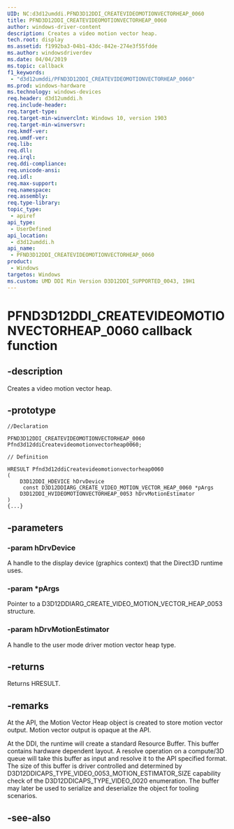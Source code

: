 ```yaml
---
UID: NC:d3d12umddi.PFND3D12DDI_CREATEVIDEOMOTIONVECTORHEAP_0060
title: PFND3D12DDI_CREATEVIDEOMOTIONVECTORHEAP_0060
author: windows-driver-content
description: Creates a video motion vector heap.
tech.root: display
ms.assetid: f1992ba3-04b1-43dc-842e-274e3f55fdde
ms.author: windowsdriverdev
ms.date: 04/04/2019
ms.topic: callback
f1_keywords:
 - "d3d12umddi/PFND3D12DDI_CREATEVIDEOMOTIONVECTORHEAP_0060"
ms.prod: windows-hardware
ms.technology: windows-devices
req.header: d3d12umddi.h
req.include-header:
req.target-type:
req.target-min-winverclnt: Windows 10, version 1903
req.target-min-winversvr:
req.kmdf-ver:
req.umdf-ver:
req.lib:
req.dll:
req.irql: 
req.ddi-compliance:
req.unicode-ansi:
req.idl:
req.max-support:
req.namespace:
req.assembly:
req.type-library: 
topic_type: 
 - apiref
api_type: 
 - UserDefined
api_location: 
 - d3d12umddi.h
api_name: 
 - PFND3D12DDI_CREATEVIDEOMOTIONVECTORHEAP_0060
product: 
 - Windows
targetos: Windows
ms.custom: UMD DDI Min Version D3D12DDI_SUPPORTED_0043, 19H1
---
```


# PFND3D12DDI_CREATEVIDEOMOTIONVECTORHEAP_0060 callback function

## -description

Creates a video motion vector heap.

## -prototype

```
//Declaration

PFND3D12DDI_CREATEVIDEOMOTIONVECTORHEAP_0060 Pfnd3d12ddiCreatevideomotionvectorheap0060; 

// Definition

HRESULT Pfnd3d12ddiCreatevideomotionvectorheap0060 
(
	D3D12DDI_HDEVICE hDrvDevice
	 const D3D12DDIARG_CREATE_VIDEO_MOTION_VECTOR_HEAP_0060 *pArgs
	D3D12DDI_HVIDEOMOTIONVECTORHEAP_0053 hDrvMotionEstimator
)
{...}

```

## -parameters

### -param hDrvDevice

A handle to the display device (graphics context) that the Direct3D runtime uses.

### -param *pArgs

Pointer to a D3D12DDIARG_CREATE_VIDEO_MOTION_VECTOR_HEAP_0053 structure.

### -param hDrvMotionEstimator

A handle to the user mode driver motion vector heap type.

## -returns

Returns HRESULT.

## -remarks

At the API, the Motion Vector Heap object is created to store motion vector output. Motion vector output is opaque at the API.

At the DDI, the runtime will create a standard Resource Buffer. This buffer contains hardware dependent layout. A resolve operation on a compute/3D queue will take this buffer as input and resolve it to the API specified format. The size of this buffer is driver controlled and determined by D3D12DDICAPS_TYPE_VIDEO_0053_MOTION_ESTIMATOR_SIZE capability check of the D3D12DDICAPS_TYPE_VIDEO_0020 enumeration. The buffer may later be used to serialize and deserialize the object for tooling scenarios.


## -see-also
